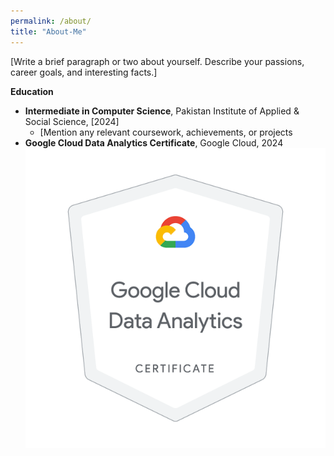 ```yaml
---
permalink: /about/
title: "About-Me"
---
```


[Write a brief paragraph or two about yourself. Describe your passions, career goals, and interesting facts.]

**Education**

* **Intermediate in Computer Science**, Pakistan Institute of Applied & Social Science, [2024]
  * [Mention any relevant coursework, achievements, or projects
* **Google Cloud Data Analytics Certificate**, Google Cloud, 2024
![CLoud](assets/images/certificate.png)
  


